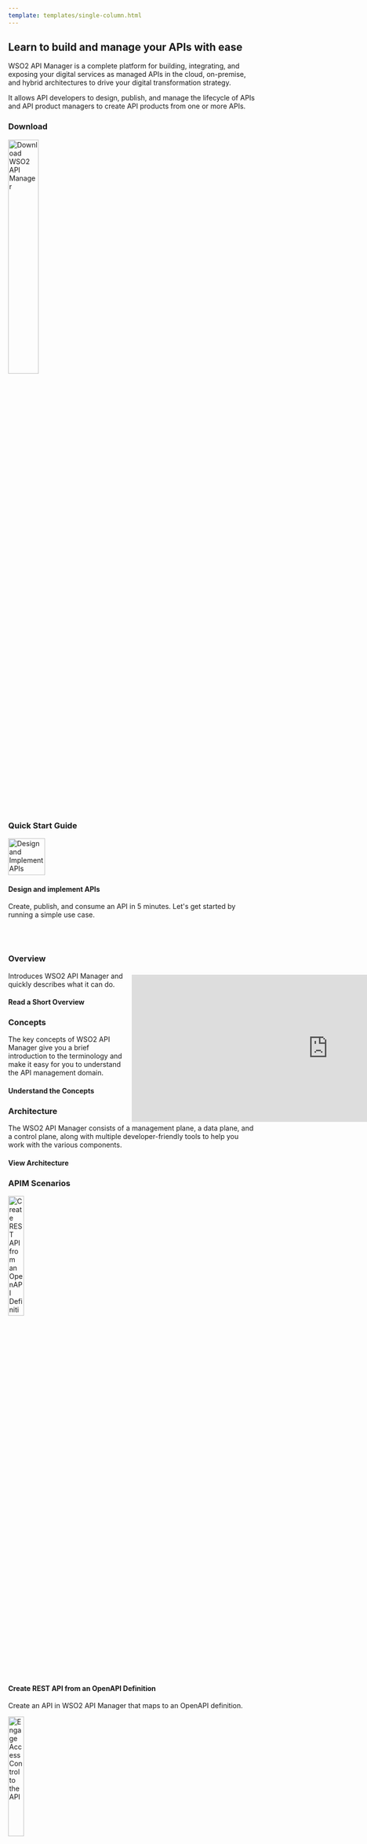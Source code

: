 ```yaml
---
template: templates/single-column.html
---
```


<style>
    @font-face {
    font-family: 'Material Icons';
    font-style: normal;
    font-weight: 400;
    src: url(https://wso2.cachefly.net/wso2/sites/all/fonts/docs/flUhRq6tzZclQEJ-Vdg-IuiaDsNcIhQ8tQ.woff2) format('woff2');
    }

    .material-icons {
    font-family: 'Material Icons';
    font-weight: normal;
    font-style: normal;
    font-size: 24px;
    line-height: 1;
    letter-spacing: normal;
    text-transform: none;
    display: inline-block;
    white-space: nowrap;
    word-wrap: normal;
    direction: ltr;
    -webkit-font-feature-settings: 'liga';
    -webkit-font-smoothing: antialiased;
    }

    @media (max-width: 1386px) {
        .md-main .md-sidebar.md-sidebar--primary {
            width: 0;
        }
    }

    @media (max-width: 1219px) {
        .md-content, .md-nav {
            margin-top: 0;
        }
        .md-container {
            margin-top: 2.4rem;
        }
        .md-main__inner {
            padding-top: 1.5rem;
        }
    }
</style>

<div class="homePage">
    <div class="section01">
        <div class="leftContent">
            <h2>Learn to build and manage your APIs with ease  </h2>
            <p>
                WSO2 API Manager is a complete platform for building, integrating, and exposing your digital services as managed APIs in the cloud, on-premise, and hybrid architectures to drive your digital transformation strategy. 
            </p>
            <p>
                It allows API developers to design, publish, and manage the lifecycle of APIs and API product 
                managers to create API products from one or more APIs.
            </p>
            <h3>Download</h3>
            <a href="https://wso2.com/api-manager/#">
                <img src="{{base_path}}/assets/img/get_started/download-apim.png" title="Download WSO2 API Manager" width="35%" alt="Download WSO2 API Manager"/>
            </a>
            </br>
            <h3>Quick Start Guide</h3>
            <div class="linkWrapper">
            <div class="linkSet2" onclick="location.href='{{base_path}}/get-started/api-manager-quick-start-guide';">
                <img src="{{base_path}}/assets/img/home/landing-page/design-and-implement-apis.svg" title="Design and Implement APIs" width="75" alt="Design and Implement APIs"/>
                <h4>Design and implement APIs</h4>
                <p>
                    Create, publish, and consume an API in 5 minutes. Let's get started by running a simple use case.
                </p>
            </div>
        </div>
        </div>
        <div class="md-main .md-content " style="float:right; width: 55%; align:right;  flex-shrink: 0;min-width: 40%; max-height: 100%; max-width:50%; margin-left:10px; margin-top:100px">
        <iframe width="800" height="300" src="https://www.youtube.com/embed/nr1cFyxVdDw" frameborder="0" allow="accelerometer; autoplay; encrypted-media; gyroscope; picture-in-picture" allowfullscreen></iframe>
        </div>
    </div>
    </br>
    </br>
    <div class="section02">
        <div class="linkSet2" onclick="location.href='{{base_path}}/get-started/overview';">
            <h3>Overview</h3>
            <p>
                Introduces WSO2 API Manager and quickly describes what it can do.
            </p>
            <h4>Read a Short Overview</h4>
        </div>
        <div class="linkSet2 middle" onclick="location.href='{{base_path}}/get-started/key-concepts';">
            <h3>Concepts</h3>
            <p>
                The key concepts of WSO2 API Manager give you a brief introduction to the terminology and make it easy for you to understand the API management domain.
            </p>
            <h4>Understand the Concepts</h4>
        </div>
        <div class="linkSet2 last" onclick="location.href='{{base_path}}/get-started/apim-architecture';">
            <h3>Architecture</h3>
            <p>
                The WSO2 API Manager consists of a management plane, a data plane, and a control plane, along with multiple developer-friendly tools to help you work with the various components.
            </p>
            <h4>View Architecture</h4>
        </div>
    </div>
    <div class="section03">
        <h3>APIM Scenarios</h3>
        <div class="linkWrapper">
            <div class="linkSet2" onclick="location.href='{{base_path}}/tutorials/scenarios/scenario1-create-rest-api';">
                <img src="{{base_path}}/assets/img/home/landing-page/create-rest-api-from-an-openapi-definition.svg" width="25%" alt="Create REST API from an OpenAPI Definition">
                <h4>Create REST API from an OpenAPI Definition</h4>
                <p>
                    Create an API in WSO2 API Manager that maps to an OpenAPI definition. 
                </p>
            </div>
            <div class="linkSet2 middle" onclick="location.href='{{base_path}}/tutorials/scenarios/scenario2-access-control';">
                <img src="{{base_path}}/assets/img/home/landing-page/engage-access-control-to-the-api.svg" width="25%" alt="Engage Access Control to the API">
                <h4>Engage Access Control to the API</h4>
                <p>
                    Configure your API so that it is visible only to selected users.
                </p>
            </div>
            <div class="linkSet2 last" onclick="location.href='{{base_path}}/tutorials/scenarios/scenario3-implementing-an-api';">
                <img src="{{base_path}}/assets/img/home/landing-page/implementing-an-api.svg" width="25%" alt="Implementing an API">
                <h4>Implementing an API</h4>
                <p>
                    You can implement the business logic to call three backends that provide metrics, aggregate the response, and present it to the client as one response.
                </p>
            </div>
        </div>
        <div class="linkWrapper">
            <div class="linkSet2" onclick="location.href='{{base_path}}/tutorials/scenarios/scenario4-user-signup-approval-flow';">
                <img src="{{base_path}}/assets/img/home/landing-page/signing-up-a-new-user.svg" width="25%" alt="Signing up a New User">
                <h4>Signing up a New User</h4>
                <p>
                    WSO2 API Manager provides extension points to trigger workflow tasks for many operations such as Application creation, subscription creation, user signup, etc. 
                </p>
            </div>
            <div class="linkSet2 middle" onclick="location.href='{{base_path}}/tutorials/scenarios/scenario5-developer-community-feature';">
                <img src="{{base_path}}/assets/img/home/landing-page/getting-the-developer-community-involved.svg" width="25%" alt="Getting the Developer Community Involved">
                <h4>Getting the Developer Community Involved</h4>
                <p>
                    WSO2 API Manager Developer Portal provides many features to assist developers to use the APIs published.
                </p>
            </div>
            <div class="linkSet2 last" onclick="location.href='{{base_path}}/tutorials/scenarios/scenario6-integrating-with-data-sources';">
                <img src="{{base_path}}/assets/img/home/landing-page/integrating-with-data-sources.svg" width="25%" alt="Integrating with Data Sources">
                <h4>Integrating with Data Sources</h4>
                <p>
                    When you create a data service in WSO2 Micro Integrator, the data that is stored in a storage system (such as the RDBMS) can be exposed in the form of a service.
                </p>
            </div>
        </div>
        <div class="linkWrapper">
            <div class="linkSet2" onclick="location.href='{{base_path}}/tutorials/scenarios/scenario7-analytics';">
                <img src="{{base_path}}/assets/img/home/landing-page/analytics.svg" width="25%" alt="Analytics">
                <h4>Analytics</h4>
                <p>
                    Choreo API Manager Analytics can be used to fulfil the stats and analytics needs of the API Manager. 
                </p>
            </div>
            <div class="linkSet2 middle" onclick="location.href='{{base_path}}/tutorials/scenarios/scenario8-rate-limiting';">
                <img src="{{base_path}}/assets/img/home/landing-page/rate-limiting.svg" width="25%" alt="Rate limiting">
                <h4>Rate limiting</h4>
                <p>
                    WSO2 API Manager provides various levels of rate limiting to control the number of transactions at any given time.
                </p>
            </div>
            <div class="linkSet2 last" onclick="location.href='{{base_path}}/tutorials/scenarios/scenario9-realtime-data';">
                <img src="{{base_path}}/assets/img/home/landing-page/realtime-data-with-websocket-api.svg" width="25%" alt="Realtime Data with WebSocket API">
                <h4>Realtime Data with WebSocket API</h4>
                <p>
                    WSO2 Streaming Integrator (SI) is a streaming data processing server that integrates realtime streaming data and takes action based on the streaming data.
                </p>
            </div>
        </div>
        <div class="linkWrapper">
            <div class="linkSet2" onclick="location.href='{{base_path}}/tutorials/scenarios/scenario10-notifications-webhooks';">
                <img src="{{base_path}}/assets/img/home/landing-page/notifications-using-webhooks.svg" width="25%" alt="Notifications Using WebHooks">
                <h4>Notifications Using WebHooks</h4>
                <p>
                    The API Manager enables you to provide information as webhooks so that companies can subscribe to these notifications without continuously polling. 
                </p>
            </div>
            <div class="linkSet2 middle" onclick="location.href='{{base_path}}/tutorials/scenarios/scenario11-graphql';">
                <img src="{{base_path}}/assets/img/home/landing-page/graphql-support.svg" width="25%" alt="GraphQL Support">
                <h4>GraphQL Support</h4>
                <p>
                    WSO2 API Manager supports creating GraphQL APIs using the GraphQL schema.
                </p>
            </div>
            <div class="linkSet2 last" onclick="location.href='{{base_path}}/tutorials/scenarios/scenario12-message-delivery';">
                <img src="{{base_path}}/assets/img/home/landing-page/guaranteed-message-delivery.svg" width="25%" alt="Guaranteed Message Delivery">
                <h4>Guaranteed Message Delivery</h4>
                <p>
                    Store and forward messaging pattern is used to ensure guaranteed delivery of messages. Messages never get lost since they are stored in the message store.
                </p>
            </div>
        </div>
        <div class="linkWrapper">
            <div class="linkSet2" onclick="location.href='{{base_path}}/tutorials/scenarios/scenario13-integrate-with-connectors';">
                <img src="{{base_path}}/assets/img/home/landing-page/integrate-with-services-via-connectors.svg" width="25%" alt="Integrate with Services via Connectors">
                <h4>Integrate with Services via Connectors</h4>
                <p>
                    When you integrate systems in your organization, it is also necessary to integrate with third-party systems to enhance your services. This is possible via Connectors. 
                </p>
            </div>
            <div class="linkSet2 middle" onclick="location.href='{{base_path}}/tutorials/scenarios/scenario14-external-key-manager';">
                <img src="{{base_path}}/assets/img/home/landing-page/external-key-manager-support.svg" width="25%" alt="External Key Manager Support">
                <h4>External Key Manager Support</h4>
                <p>
                    WSO2 API Manager comes with external key manager connectors to various identity providers such as Okta, Auth0, Keycloak, etc. Additionally, you can write a custom Key Manager implementation.
                </p>
            </div>
            <div class="linkSet2 last" onclick="location.href='{{base_path}}/tutorials/tutorials-overview';">
                <img src="{{base_path}}/assets/img/home/landing-page/other.svg" width="25%" alt="Other">
                <h4>Other</h4>
                <p>
                    Look through the available tutorials for more product capabilities.
                </p>
            </div>
        </div>
    </div>
    <div class="section04">
        <h3>Deployment</h3>
        <div class="linkWrapper">
            <div class="linkSet2" onclick="location.href='{{base_path}}/install-and-setup/install-and-setup-overview/#deploying';">
                <img src="{{base_path}}/assets/img/home/integration.svg" alt="Deployment">
                <p>
                    See the instructions on setting up the API-M runtime for your selected deployment pattern. 
                </p>
                <a href='{{base_path}}/install-and-setup/install-and-setup-overview/#deploying'><h4>Deploy the API Manager Runtime</h4></a>
            </div>
        </div>
    </div>
</div>
